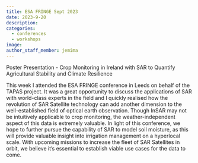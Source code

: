 ```yaml
---
title: ESA FRINGE Sept 2023
date: 2023-9-20
description:
categories:
  - conferences
  - workshops
image:
author_staff_member: jemima
---
```



Poster Presentation - Crop Monitoring in Ireland with SAR to Quantify Agricultural Stability and Climate Resilience

This week I attended the ESA FRINGE conference in Leeds on behalf of the TAPAS project. It was a great opportunity to discuss the applications of SAR with world-class experts in the field and I quickly realised how the revolution of SAR Satellite technology can add another dimension to the well-established field of optical earth observation. Though InSAR may not be intuitively applicable to crop monitoring, the weather-independent aspect of this data is extremely valuable. In light of this conference, we hope to further pursue the capability of SAR to model soil moisture, as this will provide valuable insight into irrigation management on a hyperlocal scale. With upcoming missions to increase the fleet of SAR Satellites in orbit, we believe it’s essential to establish viable use cases for the data to come.
